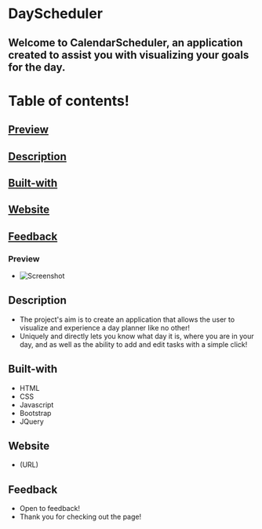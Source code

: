 # DayScheduler

## Welcome to CalendarScheduler, an application created to assist you with visualizing your goals for the day.

# Table of contents!

## [Preview](#Preview)

## [Description](#Description)

## [Built-with](#Built-with)

## [Website](#Website)

## [Feedback](#Feedback)

### Preview

- ![Screenshot](URL)

## Description

- The project's aim is to create an application that allows the user to visualize and experience a day planner like no other!
- Uniquely and directly lets you know what day it is, where you are in your day, and as well as the ability to add and edit tasks with a simple click!

## Built-with

- HTML
- CSS
- Javascript
- Bootstrap
- JQuery

## Website

- (URL)

## Feedback

- Open to feedback!
- Thank you for checking out the page!
